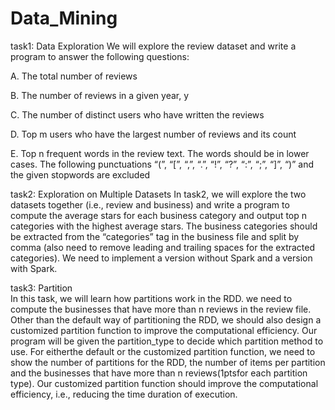 # Data_Mining
task1: Data Exploration
We will explore the review dataset and write a program to answer the following questions:

A. The total number of reviews 

B. The number of reviews in a given year, y 

C. The number of distinct users who have written the reviews 

D. Top m users who have the largest number of reviews and its count 

E. Top n frequent words in the review text. The words should be in lower cases. The following punctuations
“(”, “[”, “,”, “.”, “!”, “?”, “:”, “;”, “]”, “)” and the given stopwords are excluded 

task2: Exploration on Multiple Datasets
In task2, we will explore the two datasets together (i.e., review and business) and write a program to
compute the average stars for each business category and output top n categories with the highest
average stars. The business categories should be extracted from the “categories” tag in the business file
and split by comma (also need to remove leading and trailing spaces for the extracted categories). We
need to implement a version without Spark  and a version with Spark.

task3: Partition  
In this task, we will learn how partitions work in the RDD. we need to compute the businesses that have
more than n reviews in the review file. Other than the default way of partitioning the RDD, we should
also design a customized partition function to improve the computational efficiency. Our program will be
given the partition_type to decide which partition method to use. For eitherthe default or the customized
partition function, we need to show the number of partitions for the RDD, the number of items per
partition and the businesses that have more than n reviews(1ptsfor each partition type). Our customized
partition function should improve the computational efficiency, i.e., reducing the time duration of
execution.
